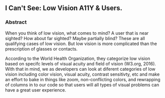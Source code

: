 ## I Can't See: Low Vision A11Y & Users. 

### Abstract

When you think of low vision, what comes to mind? A user that is near sighted? How about far sighted? Maybe partially blind? These are all qualifying cases of low vision. But low vision is more complicated than the prescription of glasses or contacts. 

According to the World Health Organization, they categorize low vision based on specifc levels of visual acuity and field of vision (W3.org, 2016). With that in mind, we as developers can look at diferent categories of low vision including color vision, visual acuity, contrast sensitivty, etc and make an effort to bake in things like zoom, non-conflicting colors, and rewrapping of columns in to our code so that users will all types of visual problems can have a great user experience.
